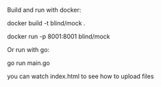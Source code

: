 Build and run with docker:

docker build -t blind/mock .

docker run -p 8001:8001 blind/mock

Or run with go:

go run main.go

you can watch index.html to see how to upload files
